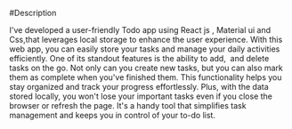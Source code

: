 #Description

I've developed a user-friendly Todo app using React js , Material ui and Css,that leverages local storage to enhance the user experience. With this web app, you can easily store your tasks and manage your daily activities efficiently. One of its standout features is the ability to add,  and delete tasks on the go. Not only can you create new tasks, but you can also mark them as complete when you've finished them. This functionality helps you stay organized and track your progress effortlessly. Plus, with the data stored locally, you won't lose your important tasks even if you close the browser or refresh the page. It's a handy tool that simplifies task management and keeps you in control of your to-do list.
